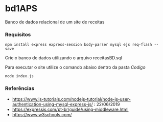 # bd1APS
Banco de dados relacional de um site de receitas

### Requisitos
```
npm install express express-session body-parser mysql ejs req-flash --save
```
Crie o banco de dados utilizando o arquivo receitasBD.sql

Para executar o site utilize o comando abaixo dentro da pasta *Codigo*
```
node index.js
```
### Referências
- https://www.js-tutorials.com/nodejs-tutorial/node-js-user-authentication-using-mysql-express-js/ : 22/06/2019
- https://expressjs.com/pt-br/guide/using-middleware.html
- https://www.w3schools.com/
